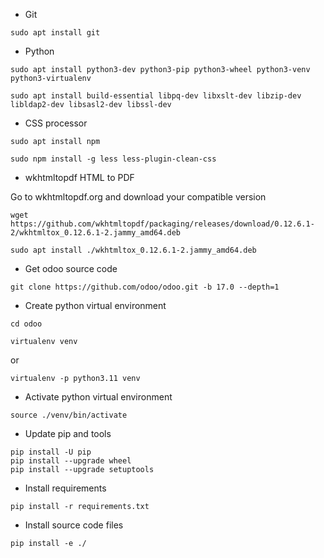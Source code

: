 * Git
```
sudo apt install git
```
* Python
```
sudo apt install python3-dev python3-pip python3-wheel python3-venv python3-virtualenv
```
```
sudo apt install build-essential libpq-dev libxslt-dev libzip-dev libldap2-dev libsasl2-dev libssl-dev
```
* CSS processor
```
sudo apt install npm
```
```
sudo npm install -g less less-plugin-clean-css
```
* wkhtmltopdf HTML to PDF

Go to wkhtmltopdf.org and download your compatible version
```
wget https://github.com/wkhtmltopdf/packaging/releases/download/0.12.6.1-2/wkhtmltox_0.12.6.1-2.jammy_amd64.deb
```
```
sudo apt install ./wkhtmltox_0.12.6.1-2.jammy_amd64.deb
```
* Get odoo source code
```
git clone https://github.com/odoo/odoo.git -b 17.0 --depth=1
```
* Create python virtual environment
```
cd odoo
```
```
virtualenv venv
```
or
```
virtualenv -p python3.11 venv
```
* Activate python virtual environment
```
source ./venv/bin/activate
```
* Update pip and tools
```
pip install -U pip
pip install --upgrade wheel
pip install --upgrade setuptools
```
* Install requirements
```
pip install -r requirements.txt
```
* Install source code files
```
pip install -e ./
```
